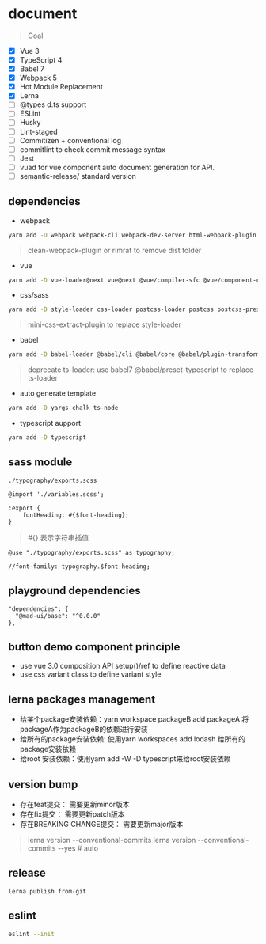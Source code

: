 # document
> Goal
- [x] Vue 3
- [x] TypeScript 4
- [x] Babel 7
- [x] Webpack 5
- [x] Hot Module Replacement
- [x] Lerna
- [ ] @types d.ts support
- [ ] ESLint
- [ ] Husky
- [ ] Lint-staged
- [ ] Commitizen + conventional log
- [ ] commitlint to check commit message syntax  
- [ ] Jest
- [ ] vuad for vue component auto document generation for API.
- [ ] semantic-release/ standard version

## dependencies
- webpack
```bash
yarn add -D webpack webpack-cli webpack-dev-server html-webpack-plugin
```
> clean-webpack-plugin or rimraf to remove dist folder

- vue
```bash
yarn add -D vue-loader@next vue@next @vue/compiler-sfc @vue/component-compiler-utils
```

- css/sass
```bash
yarn add -D style-loader css-loader postcss-loader postcss postcss-preset-env sass-loader sass
```
> mini-css-extract-plugin to replace style-loader

- babel
```bash
yarn add -D babel-loader @babel/cli @babel/core @babel/plugin-transform-runtime @babel/preset-env @babel/preset-typescript
```
> deprecate ts-loader: use babel7 @babel/preset-typescript to replace ts-loader

- auto generate template
```bash
yarn add -D yargs chalk ts-node
```

- typescript aupport
```bash
yarn add -D typescript
```

## sass module
`./typography/exports.scss`
```
@import './variables.scss';

:export {
    fontHeading: #{$font-heading};
}
```
> #{} 表示字符串插值
```
@use "./typography/exports.scss" as typography;

//font-family: typography.$font-heading;
```

## playground dependencies
```
"dependencies": {
  "@mad-ui/base": "^0.0.0"
},
```

## button demo component principle
- use vue 3.0 composition API setup()/ref to define reactive data
- use css variant class to define variant style

## lerna packages management

- 给某个package安装依赖：yarn workspace packageB add packageA 将packageA作为packageB的依赖进行安装
- 给所有的package安装依赖: 使用yarn workspaces add lodash 给所有的package安装依赖
- 给root 安装依赖：使用yarn add -W -D typescript来给root安装依赖

## version bump

- 存在feat提交： 需要更新minor版本
- 存在fix提交： 需要更新patch版本
- 存在BREAKING CHANGE提交： 需要更新major版本

> lerna version --conventional-commits
> lerna version --conventional-commits --yes # auto

## release
```
lerna publish from-git
```

## eslint 
```bash
eslint --init
```
